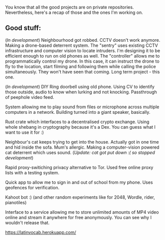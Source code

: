 You know that all the good projects are on private repositories. Nevertheless, here's a recap of those and the ones I'm working on.

## Good stuff:

(_In development_) Neighbourhood got robbed. CCTV doesn't work anymore. Making a drone-based deterrent system. The "sentry" uses existing CCTV infrastructure and computer vision to locate intruders. I'm designing it to be efficient enough to run on old phones as well. The "controller" allows me to programmatically control my drone. In this case, it can instruct the drone to fly to the location, start filming and following them while calling the police simultaneously. They won't have seen that coming. Long term project - this one.

(_In development_) DIY Ring doorbell using old phone. Using CV to identify those outside, audio to know when lurking and not knocking. Passthrough of peephole video feed.

System allowing me to play sound from files or microphone across multiple computers in a network. Building turned into a giant speaker, basically.

Rust crate which interfaces to a decentralised crypto exchange. Using whole shebang in cryptography because it's a Dex. You can guess what I want to use it for :)

Neighbour's cat keeps trying to get into the house. Actually got in one time and hid inside the sofa. Mum's allergic. Making a computer-vision powered cat deterrent which uses sound.
(_Update: cat got put down :( so stopped development_)

Rapid proxy-switiching privacy alternative to Tor. Used free online proxy lists with a testing system.

Quick app to allow me to sign in and out of school from my phone. Uses geofences for verification.

Kahoot bot :) (and other random experiments like for 2048, Wordle, rider, pianotiles)

Interface to a service allowing me to store unlimited amounts of MP4 video online and stream it anywhere for free anonymously. You can see why I wouldn't release that.

https://latinvocab.herokuapp.com/
